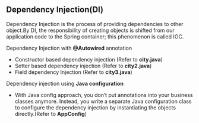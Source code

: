 ## Dependency Injection(DI)

Dependency Injection is the process of providing dependencies to other object.By DI, the responsibility of creating objects is shifted from our application code to the Spring container; this phenomenon is called IOC.

Dependency Injection with **@Autowired** annotation

- Constructor based dependency injection (Refer to **city.java**)
- Setter based dependency injection (Refer to **city2.java**)
- Field dependency Injection (Refer to **city3.java**)


Dependency injection using **Java configuration**

- With Java config approach, you don’t put annotations into your business classes anymore. Instead, you write a separate Java configuration class to configure the dependency injection by instantiating the objects directly.(Refer to **AppConfig**)



